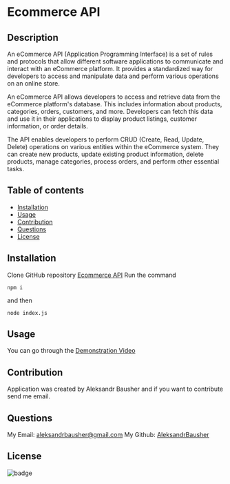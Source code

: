 # Ecommerce API

## Description

An eCommerce API (Application Programming Interface) is a set of rules and protocols that allow different software applications to communicate and interact with an eCommerce platform. It provides a standardized way for developers to access and manipulate data and perform various operations on an online store.

An eCommerce API allows developers to access and retrieve data from the eCommerce platform's database. This includes information about products, categories, orders, customers, and more. Developers can fetch this data and use it in their applications to display product listings, customer information, or order details.

The API enables developers to perform CRUD (Create, Read, Update, Delete) operations on various entities within the eCommerce system. They can create new products, update existing product information, delete products, manage categories, process orders, and perform other essential tasks.

## Table of contents

- [Installation](#installation)
- [Usage](#usage)
- [Contribution](#contribution)
- [Questions](#questions)
- [License](#license)

## Installation
Clone GitHub repository [Ecommerce API](https://github.com/AleksandrBausher/ecommerceAPI)
Run the command
```
npm i
```
and then
```
node index.js
```

## Usage
You can go through the [Demonstration Video](https://drive.google.com/file/d/1Y3fVJoHqc6YocGlygDJ52pOcEX_IuHz7/view?usp=sharing)

## Contribution

Application was created by Aleksandr Bausher and if you want to contribute send me email.

## Questions

My Email:
[aleksandrbausher@gmail.com](mailto:aleksandrbausher@gmail.com)
My Github:
[AleksandrBausher](https://github.com/aleksandrbausher)

## License

![badge](https://img.shields.io/badge/license-MIT-blue)

